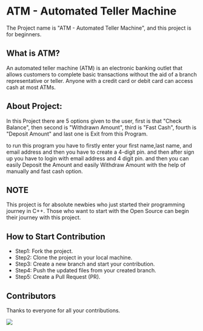 
# ATM - Automated Teller Machine

The Project name is "ATM -  Automated Teller Machine", and this project is for beginners.

## What is ATM?
An automated teller machine (ATM) is an electronic banking outlet that allows customers to complete basic transactions without the aid of a branch representative or teller. Anyone with a credit card or debit card can access cash at most ATMs.

## About Project:

In this Project there are 5 options given to the user, first is that "Check Balance", then second is "Withdrawn Amount", third is "Fast Cash", fourth is "Deposit Amount" and last one is Exit from this Program. 

to run this program you have to firstly enter your first name,last name, and email address and then you have to create a 4-digit pin. and then after sign up you have to login with email address and 4 digit pin. and then you can easily Deposit the Amount and easily Withdraw Amount with the help of manually and fast cash option.

## NOTE
This project is for absolute newbies who just started their programming journey in C++. Those who want to start with the Open Source can begin their journey with this project.

## How to Start Contribution
- Step1: Fork the project.
- Step2: Clone the project in your local machine.
- Step3: Create a new branch and start your contribution.
- Step4: Push the updated files from your created branch.
- Step5: Create a Pull Request (PR). 
 

## Contributors
Thanks to everyone for all your contributions.

<a href="https://github.com/soravkumarsharma/ATM-Project-for-Beginners/graphs/contributors">
  <img src="https://contrib.rocks/image?repo=soravkumarsharma/ATM-Project-for-Beginners" />
</a>
